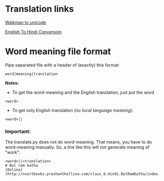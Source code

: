 # Translation links
[Walkman to unicode](http://www.hindiconverter.com/Converter.php?q=Walkman-To-Unicode)

[English To Hindi Conversion](http://hindi.changathi.com)

# Word meaning file format
Pipe separated file with a header of (exactly) this format:
```
word|meaning|translation
```
**Notes:**
* To get the word-meaning and the English translation, just put the word
```
<word>
```
* To get only English translation (*no local language meaning*):
```
<word>||
```
### Important:
The translate.py does not do word-meaning. That means, you have to do word-meaning manually.
So, a line like this will not generate meaning of "work":
```
<word>||<translation>
# Bal ram katha
[Online](http://ncertbooks.prashanthellina.com/class_6.Hindi.BalRamKatha/index.html)
